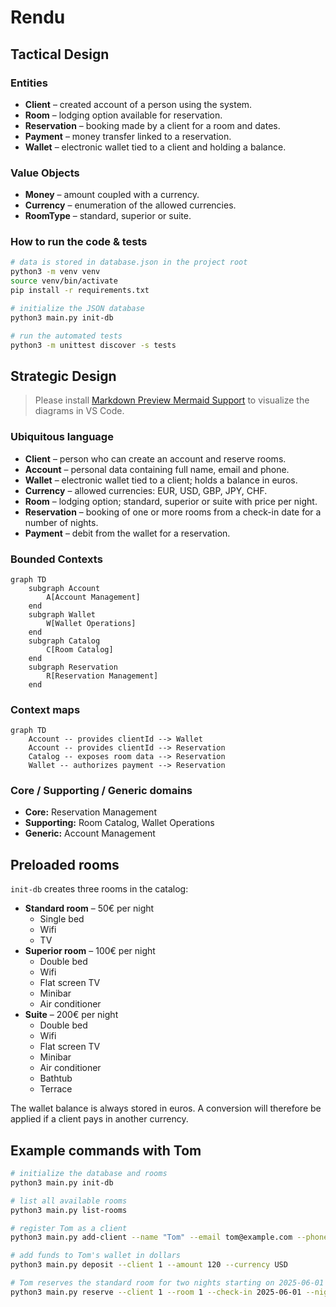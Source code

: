 # Rendu

## Tactical Design

### Entities

* **Client** – created account of a person using the system.
* **Room** – lodging option available for reservation.
* **Reservation** – booking made by a client for a room and dates.
* **Payment** – money transfer linked to a reservation.
* **Wallet** – electronic wallet tied to a client and holding a balance.

### Value Objects

* **Money** – amount coupled with a currency.
* **Currency** – enumeration of the allowed currencies.
* **RoomType** – standard, superior or suite.

### How to run the code & tests

```bash
# data is stored in database.json in the project root
python3 -m venv venv
source venv/bin/activate
pip install -r requirements.txt

# initialize the JSON database
python3 main.py init-db

# run the automated tests
python3 -m unittest discover -s tests
```

## Strategic Design

> Please install [Markdown Preview Mermaid Support](https://marketplace.visualstudio.com/items?itemName=bierner.markdown-mermaid) to visualize the diagrams in VS Code.

### Ubiquitous language

* **Client** – person who can create an account and reserve rooms.
* **Account** – personal data containing full name, email and phone.
* **Wallet** – electronic wallet tied to a client; holds a balance in euros.
* **Currency** – allowed currencies: EUR, USD, GBP, JPY, CHF.
* **Room** – lodging option; standard, superior or suite with price per night.
* **Reservation** – booking of one or more rooms from a check-in date for a number of nights.
* **Payment** – debit from the wallet for a reservation.

### Bounded Contexts

```mermaid
graph TD
    subgraph Account
        A[Account Management]
    end
    subgraph Wallet
        W[Wallet Operations]
    end
    subgraph Catalog
        C[Room Catalog]
    end
    subgraph Reservation
        R[Reservation Management]
    end
```

### Context maps

```mermaid
graph TD
    Account -- provides clientId --> Wallet
    Account -- provides clientId --> Reservation
    Catalog -- exposes room data --> Reservation
    Wallet -- authorizes payment --> Reservation
```

### Core / Supporting / Generic domains

* **Core:** Reservation Management
* **Supporting:** Room Catalog, Wallet Operations
* **Generic:** Account Management

## Preloaded rooms

`init-db` creates three rooms in the catalog:

* **Standard room** – 50€ per night
  * Single bed
  * Wifi
  * TV
* **Superior room** – 100€ per night
  * Double bed
  * Wifi
  * Flat screen TV
  * Minibar
  * Air conditioner
* **Suite** – 200€ per night
  * Double bed
  * Wifi
  * Flat screen TV
  * Minibar
  * Air conditioner
  * Bathtub
  * Terrace

The wallet balance is always stored in euros. A conversion will therefore be applied if a client pays in another currency.

## Example commands with Tom

```bash
# initialize the database and rooms
python3 main.py init-db

# list all available rooms
python3 main.py list-rooms

# register Tom as a client
python3 main.py add-client --name "Tom" --email tom@example.com --phone 0600000000

# add funds to Tom's wallet in dollars
python3 main.py deposit --client 1 --amount 120 --currency USD

# Tom reserves the standard room for two nights starting on 2025-06-01
python3 main.py reserve --client 1 --room 1 --check-in 2025-06-01 --nights 2 --total 100
```
